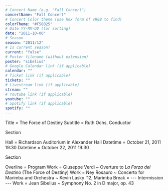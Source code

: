 ```yaml
---
# Concert Name (e.g. "Fall Concert")
concertName: "Fall Concert"
# Concert Color theme (use hex form of sRGB to find)
colorTheme: "#F58025"
# Date YY-MM-DD (for sorting)
date: "2011-10-00"
# Season
season: "2011/12"
# Is current season?
current: "false"
# Poster filename (without extension)
poster: "sibelius"
# Google Calendar link (if applicable)
calendar: ""
# Ticket link (if applicable)
tickets: ""
# Livestream link (if applicable)
stream: ""
# Youtube link (if applicable)
youtube: ""
# Spotify link (if applicable)
spotify: ""
---
```

Title = The Force of Destiny
Subtitle = Ruth Ochs, Conductor

Section

Hall = Richardson Auditorium in Alexander Hall
Datetime = October 21, 2011 19:30
Datetime = October 22, 2011 19:30

Section

Overline = Program
Work = Giuseppe Verdi ~ Overture to *La Forza del Destino* (The Force of Destiny)
Work = Ney Rosauro ~ Concerto for Marimba and Orchestra ~ Kevin Lasky '12, Marimba
Break = --- Intermission ---
Work = Jean Sibelius ~  Symphony No. 2 in D major, op. 43
